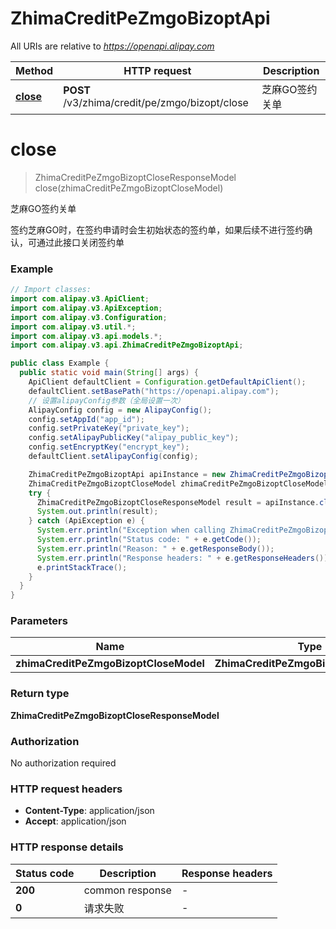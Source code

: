 # ZhimaCreditPeZmgoBizoptApi

All URIs are relative to *https://openapi.alipay.com*

| Method | HTTP request | Description |
|------------- | ------------- | -------------|
| [**close**](ZhimaCreditPeZmgoBizoptApi.md#close) | **POST** /v3/zhima/credit/pe/zmgo/bizopt/close | 芝麻GO签约关单 |


<a name="close"></a>
# **close**
> ZhimaCreditPeZmgoBizoptCloseResponseModel close(zhimaCreditPeZmgoBizoptCloseModel)

芝麻GO签约关单

签约芝麻GO时，在签约申请时会生初始状态的签约单，如果后续不进行签约确认，可通过此接口关闭签约单

### Example
```java
// Import classes:
import com.alipay.v3.ApiClient;
import com.alipay.v3.ApiException;
import com.alipay.v3.Configuration;
import com.alipay.v3.util.*;
import com.alipay.v3.api.models.*;
import com.alipay.v3.api.ZhimaCreditPeZmgoBizoptApi;

public class Example {
  public static void main(String[] args) {
    ApiClient defaultClient = Configuration.getDefaultApiClient();
    defaultClient.setBasePath("https://openapi.alipay.com");
    // 设置alipayConfig参数（全局设置一次）
    AlipayConfig config = new AlipayConfig();
    config.setAppId("app_id");
    config.setPrivateKey("private_key");
    config.setAlipayPublicKey("alipay_public_key");
    config.setEncryptKey("encrypt_key");
    defaultClient.setAlipayConfig(config);

    ZhimaCreditPeZmgoBizoptApi apiInstance = new ZhimaCreditPeZmgoBizoptApi(defaultClient);
    ZhimaCreditPeZmgoBizoptCloseModel zhimaCreditPeZmgoBizoptCloseModel = new ZhimaCreditPeZmgoBizoptCloseModel(); // ZhimaCreditPeZmgoBizoptCloseModel | 
    try {
      ZhimaCreditPeZmgoBizoptCloseResponseModel result = apiInstance.close(zhimaCreditPeZmgoBizoptCloseModel);
      System.out.println(result);
    } catch (ApiException e) {
      System.err.println("Exception when calling ZhimaCreditPeZmgoBizoptApi#close");
      System.err.println("Status code: " + e.getCode());
      System.err.println("Reason: " + e.getResponseBody());
      System.err.println("Response headers: " + e.getResponseHeaders());
      e.printStackTrace();
    }
  }
}
```

### Parameters

| Name | Type | Description  | Notes |
|------------- | ------------- | ------------- | -------------|
| **zhimaCreditPeZmgoBizoptCloseModel** | **ZhimaCreditPeZmgoBizoptCloseModel**|  | [optional] |

### Return type

**ZhimaCreditPeZmgoBizoptCloseResponseModel**

### Authorization

No authorization required

### HTTP request headers

 - **Content-Type**: application/json
 - **Accept**: application/json

### HTTP response details
| Status code | Description | Response headers |
|-------------|-------------|------------------|
| **200** | common response |  -  |
| **0** | 请求失败 |  -  |

